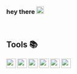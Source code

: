 ### hey there <img src="https://media.giphy.com/media/hvRJCLFzcasrR4ia7z/giphy.gif" width="20" >


<br />

<h2>Tools 📚</h2>
<code><img height="25" src="https://skillicons.dev/icons?i=js,html,css"></code>
<code><img height="25" src="https://skillicons.dev/icons?i=typescript"></code>
<code><img height="25" src="https://skillicons.dev/icons?i=graphql"></code>
<code><img height="25" src="https://skillicons.dev/icons?i=react"></code>
<code><img height="25" src="https://skillicons.dev/icons?i=nextjs"></code>
<code><img height="25" src="https://skillicons.dev/icons?i=tailwindcss"></code>

